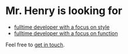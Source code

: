 # Mr. Henry is looking for

- [fulltime developer with a focus on style](/fulltime-developer-style.md)
- [fulltime developer with a focus on function](/fulltime-developer-function.md)

Feel free to [get in touch](mailto:jobs@mrhenry.be).
